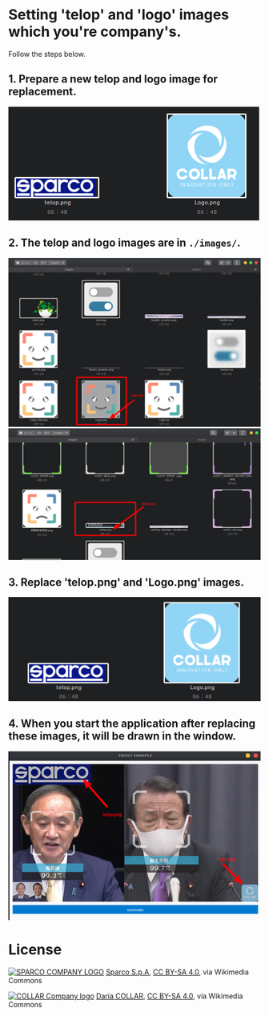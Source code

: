 # Setting 'telop' and 'logo' images which you're company's.
Follow the steps below.

## 1. Prepare a new telop and logo image for replacement.

   ![Newly prepared telop and logo images](img/2022-09-29_07-14.png)


## 2. The telop and logo images are in `./images/`.

   ![](img/2022-09-29_06-55.png)
   ![](img/2022-09-29_06-56.png)


## 3. Replace 'telop.png' and 'Logo.png' images.

   ![](img/2022-09-29_06-57.png)


## 4. When you start the application after replacing these images, it will be drawn in the window.

   ![](img/2022-09-29_07-01.png)


# License
<a title="Sparco S.p.A, CC BY-SA 4.0 &lt;https://creativecommons.org/licenses/by-sa/4.0&gt;, ウィキメディア・コモンズ経由で" href="https://commons.wikimedia.org/wiki/File:SPARCO_COMPANY_LOGO.png"><img width="256" alt="SPARCO COMPANY LOGO" src="https://upload.wikimedia.org/wikipedia/commons/thumb/6/6a/SPARCO_COMPANY_LOGO.png/256px-SPARCO_COMPANY_LOGO.png"></a>
<a href="https://commons.wikimedia.org/wiki/File:SPARCO_COMPANY_LOGO.png">Sparco S.p.A</a>, <a href="https://creativecommons.org/licenses/by-sa/4.0">CC BY-SA 4.0</a>, via Wikimedia Commons


<a title="Daria COLLAR, CC BY-SA 4.0 &lt;https://creativecommons.org/licenses/by-sa/4.0&gt;, via Wikimedia Commons" href="https://commons.wikimedia.org/wiki/File:COLLAR_Company_logo.jpg"><img width="128" alt="COLLAR Company logo" src="https://upload.wikimedia.org/wikipedia/commons/thumb/d/de/COLLAR_Company_logo.jpg/128px-COLLAR_Company_logo.jpg"></a>
<a href="https://commons.wikimedia.org/wiki/File:COLLAR_Company_logo.jpg">Daria COLLAR</a>, <a href="https://creativecommons.org/licenses/by-sa/4.0">CC BY-SA 4.0</a>, via Wikimedia Commons